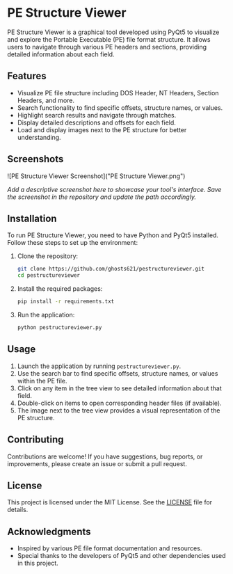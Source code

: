 # PE Structure Viewer

PE Structure Viewer is a graphical tool developed using PyQt5 to visualize and explore the Portable Executable (PE) file format structure. It allows users to navigate through various PE headers and sections, providing detailed information about each field.

## Features

- Visualize PE file structure including DOS Header, NT Headers, Section Headers, and more.
- Search functionality to find specific offsets, structure names, or values.
- Highlight search results and navigate through matches.
- Display detailed descriptions and offsets for each field.
- Load and display images next to the PE structure for better understanding.

## Screenshots

![PE Structure Viewer Screenshot]("PE Structure Viewer.png")

*Add a descriptive screenshot here to showcase your tool's interface. Save the screenshot in the repository and update the path accordingly.*

## Installation

To run PE Structure Viewer, you need to have Python and PyQt5 installed. Follow these steps to set up the environment:

1. Clone the repository:
   ```bash
   git clone https://github.com/ghosts621/pestructureviewer.git
   cd pestructureviewer
   ```

2. Install the required packages:
   ```bash
   pip install -r requirements.txt
   ```

3. Run the application:
   ```bash
   python pestructureviewer.py
   ```

## Usage

1. Launch the application by running `pestructureviewer.py`.
2. Use the search bar to find specific offsets, structure names, or values within the PE file.
3. Click on any item in the tree view to see detailed information about that field.
4. Double-click on items to open corresponding header files (if available).
5. The image next to the tree view provides a visual representation of the PE structure.

## Contributing

Contributions are welcome! If you have suggestions, bug reports, or improvements, please create an issue or submit a pull request.

## License

This project is licensed under the MIT License. See the [LICENSE](LICENSE) file for details.

## Acknowledgments

- Inspired by various PE file format documentation and resources.
- Special thanks to the developers of PyQt5 and other dependencies used in this project.
